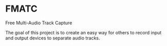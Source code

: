 # FMATC
Free Multi-Audio Track Capture

The goal of this project is to create an easy way for others to record input and output devices to separate audio tracks.
